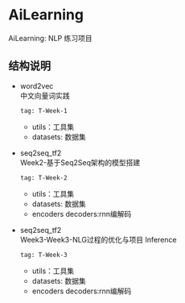 # AiLearning
AiLearning: NLP 练习项目

## 结构说明

+ word2vec  
中文向量词实践
    
      tag: T-Week-1

     + utils：工具集
     + datasets: 数据集
     
 
+ seq2seq_tf2   
Week2-基于Seq2Seq架构的模型搭建

      tag: T-Week-2

     + utils：工具集
     + datasets: 数据集
     + encoders decoders:rnn编解码

+ seq2seq_tf2   
Week3-Week3-NLG过程的优化与项目 Inference

      tag: T-Week-3

     + utils：工具集
     + datasets: 数据集
     + encoders decoders:rnn编解码